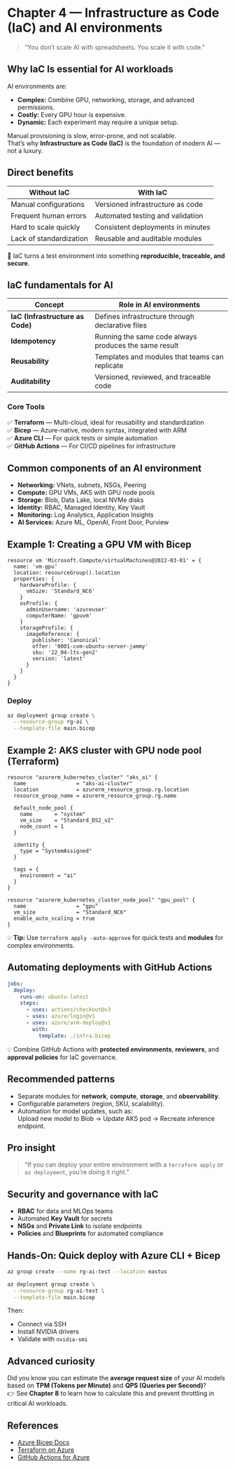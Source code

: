 # Chapter 4 — Infrastructure as Code (IaC) and AI environments

> “You don’t scale AI with spreadsheets. You scale it with code.”

## Why IaC Is essential for AI workloads

AI environments are:

- **Complex:** Combine GPU, networking, storage, and advanced permissions.  
- **Costly:** Every GPU hour is expensive.  
- **Dynamic:** Each experiment may require a unique setup.  

Manual provisioning is slow, error-prone, and not scalable.  
That’s why **Infrastructure as Code (IaC)** is the foundation of modern AI — not a luxury.

## Direct benefits

| Without IaC | With IaC |
|--------------|----------|
| Manual configurations | Versioned infrastructure as code |
| Frequent human errors | Automated testing and validation |
| Hard to scale quickly | Consistent deployments in minutes |
| Lack of standardization | Reusable and auditable modules |

💬 IaC turns a test environment into something **reproducible, traceable, and secure**.

## IaC fundamentals for AI

| Concept | Role in AI environments |
|----------|--------------------------|
| **IaC (Infrastructure as Code)** | Defines infrastructure through declarative files |
| **Idempotency** | Running the same code always produces the same result |
| **Reusability** | Templates and modules that teams can replicate |
| **Auditability** | Versioned, reviewed, and traceable code |

### Core Tools

✅ **Terraform** — Multi-cloud, ideal for reusability and standardization  
✅ **Bicep** — Azure-native, modern syntax, integrated with ARM  
✅ **Azure CLI** — For quick tests or simple automation  
✅ **GitHub Actions** — For CI/CD pipelines for infrastructure

## Common components of an AI environment

- **Networking:** VNets, subnets, NSGs, Peering  
- **Compute:** GPU VMs, AKS with GPU node pools  
- **Storage:** Blob, Data Lake, local NVMe disks  
- **Identity:** RBAC, Managed Identity, Key Vault  
- **Monitoring:** Log Analytics, Application Insights  
- **AI Services:** Azure ML, OpenAI, Front Door, Purview  

## Example 1: Creating a GPU VM with Bicep

```bicep
resource vm 'Microsoft.Compute/virtualMachines@2022-03-01' = {
  name: 'vm-gpu'
  location: resourceGroup().location
  properties: {
    hardwareProfile: {
      vmSize: 'Standard_NC6'
    }
    osProfile: {
      adminUsername: 'azureuser'
      computerName: 'gpuvm'
    }
    storageProfile: {
      imageReference: {
        publisher: 'Canonical'
        offer: '0001-com-ubuntu-server-jammy'
        sku: '22_04-lts-gen2'
        version: 'latest'
      }
    }
  }
}
```

### Deploy

```bash
az deployment group create \
  --resource-group rg-ai \
  --template-file main.bicep
```

## Example 2: AKS cluster with GPU node pool (Terraform)

```hcl
resource "azurerm_kubernetes_cluster" "aks_ai" {
  name                = "aks-ai-cluster"
  location            = azurerm_resource_group.rg.location
  resource_group_name = azurerm_resource_group.rg.name

  default_node_pool {
    name       = "system"
    vm_size    = "Standard_DS2_v2"
    node_count = 1
  }

  identity {
    type = "SystemAssigned"
  }

  tags = {
    environment = "ai"
  }
}

resource "azurerm_kubernetes_cluster_node_pool" "gpu_pool" {
  name                = "gpu"
  vm_size             = "Standard_NC6"
  enable_auto_scaling = true
}
```

💡 **Tip:** Use `terraform apply -auto-approve` for quick tests and **modules** for complex environments.

## Automating deployments with GitHub Actions

```yaml
jobs:
  deploy:
    runs-on: ubuntu-latest
    steps:
      - uses: actions/checkout@v3
      - uses: azure/login@v1
      - uses: azure/arm-deploy@v1
        with:
          template: ./infra.bicep
```

💡 Combine GitHub Actions with **protected environments**, **reviewers**, and **approval policies** for IaC governance.

## Recommended patterns

- Separate modules for **network**, **compute**, **storage**, and **observability**.  
- Configurable parameters (region, SKU, scalability).  
- Automation for model updates, such as:  
  Upload new model to Blob → Update AKS pod → Recreate inference endpoint.  

##  Pro insight

> “If you can deploy your entire environment with a `terraform apply` or `az deployment`, you’re doing it right.”

## Security and governance with IaC

- **RBAC** for data and MLOps teams  
- Automated **Key Vault** for secrets  
- **NSGs** and **Private Link** to isolate endpoints  
- **Policies** and **Blueprints** for automated compliance  

## Hands-On: Quick deploy with Azure CLI + Bicep

```bash
az group create --name rg-ai-test --location eastus

az deployment group create \
  --resource-group rg-ai-test \
  --template-file main.bicep
```

Then:

- Connect via SSH  
- Install NVIDIA drivers  
- Validate with `nvidia-smi`  

## Advanced curiosity

Did you know you can estimate the **average request size** of your AI models based on **TPM (Tokens per Minute)** and **QPS (Queries per Second)**?  
👉 See **Chapter 8** to learn how to calculate this and prevent throttling in critical AI workloads.

## References

- [Azure Bicep Docs](https://learn.microsoft.com/azure/azure-resource-manager/bicep/)  
- [Terraform on Azure](https://learn.microsoft.com/azure/developer/terraform/)  
- [GitHub Actions for Azure](https://learn.microsoft.com/azure/developer/github/)  


<!-- ### Next chapter

Continue to explore how to monitor and observe your AI infrastructure in [**Chapter 5 — Monitoring and observability for AI workloads**](05-monitoring.md). -->
